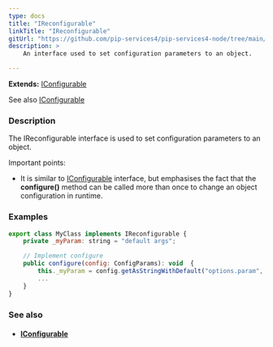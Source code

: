 ```yaml
---
type: docs
title: "IReconfigurable"
linkTitle: "IReconfigurable"
gitUrl: "https://github.com/pip-services4/pip-services4-node/tree/main/pip-services4-components-node"
description: > 
    An interface used to set configuration parameters to an object.  

---
```


**Extends:** [IConfigurable](../iconfigurable)

See also [IConfigurable](../iconfigurable)

### Description
The IReconfigurable interface is used to set configuration parameters to an object.

Important points:

- It is similar to [IConfigurable](../iconfigurable) interface, but emphasises the fact that the **configure()** method can be called more than once to change an object configuration in runtime.  


### Examples

```js
export class MyClass implements IReconfigurable {
	private _myParam: string = "default args";

	// Implement configure
	public configure(config: ConfigParams): void  {
    	this._myParam = config.getAsStringWithDefault("options.param", myParam);
    	...
	}
}
```


### See also
- #### [IConfigurable](../iconfigurable)

